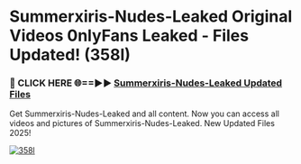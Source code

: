 # Summerxiris-Nudes-Leaked Original Videos 0nlyFans Leaked - Files Updated! (358l)

<h3>🔴 CLICK HERE 🌐==►► <a href="https://tinyurl.com/yc6ubb5a" rel="nofollow">Summerxiris-Nudes-Leaked Updated Files</a></h3>

Get Summerxiris-Nudes-Leaked and all content. Now you can access all videos and pictures of Summerxiris-Nudes-Leaked. New Updated Files 2025!

[![358l](https://i.imgur.com/7eu0CRL.gif)](https://tinyurl.com/yc6ubb5a)
